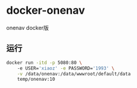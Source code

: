 # docker-onenav
onenav docker版



## 运行

```bash
docker run -itd -p 5080:80 \ 
	-e USER='xiaoz' -e PASSWORD='1993' \
	-v /data/onenav:/data/wwwroot/default/data
    temp/onenav:10
```

